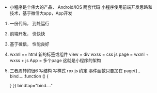 - 小程序是个伟大的产品，
Android/IOS  两套代码
小程序使用前端开发思路和技术，基于微信大app，App开发
1. 一份代码， 到处运行
2. 前端开发， 快快快
3. 基于微信， 性能良好

1. wxml == html
 新的标签或组件  view = div  wxss = css
 js
 page = wxml + wxss + js
 App = 多个page
 这就是小程序的架构
2. 三者周转的很6
 写结构
 写样式 rpx
 js 约定 事件函数只要加在
 page({
     ,
     bind....:function () {

     }
 })
 bindtap="bind...."